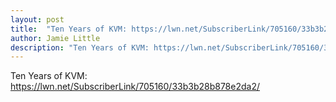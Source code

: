 ```yaml
---
layout: post
title:  "Ten Years of KVM: https://lwn.net/SubscriberLink/705160/33b3b28b878e2da2/"
author: Jamie Little
description: "Ten Years of KVM: https://lwn.net/SubscriberLink/705160/33b3b28b878e2da2/"
---
```


Ten Years of KVM: https://lwn.net/SubscriberLink/705160/33b3b28b878e2da2/
